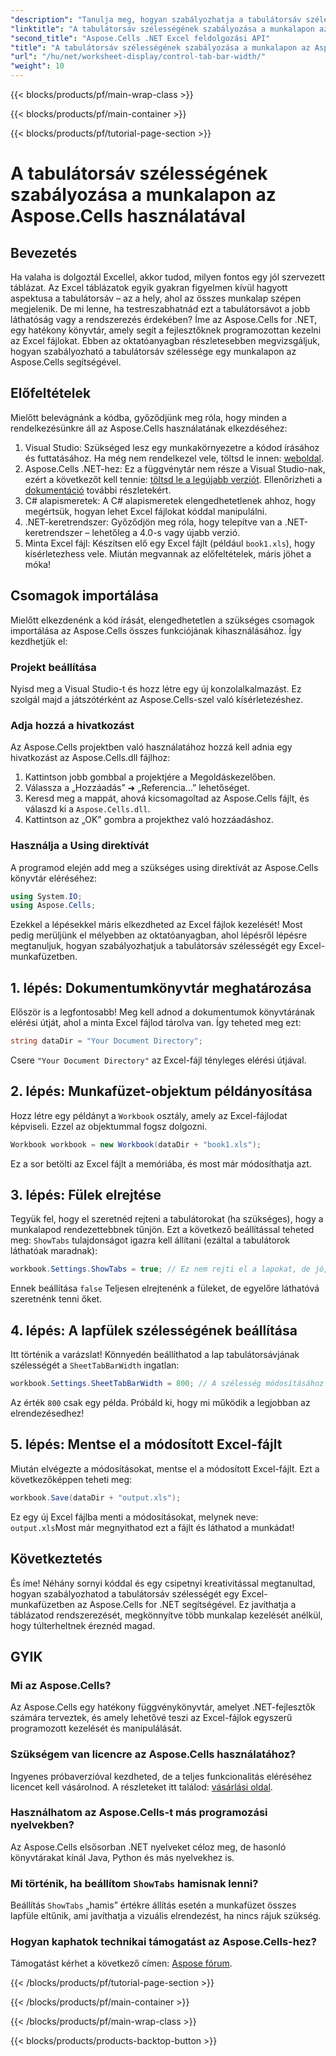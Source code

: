 ```yaml
---
"description": "Tanulja meg, hogyan szabályozhatja a tabulátorsáv szélességét az Excel-munkafüzetekben az Aspose.Cells for .NET használatával – lépésről lépésre bemutatott útmutató hasznos példákkal."
"linktitle": "A tabulátorsáv szélességének szabályozása a munkalapon az Aspose.Cells használatával"
"second_title": "Aspose.Cells .NET Excel feldolgozási API"
"title": "A tabulátorsáv szélességének szabályozása a munkalapon az Aspose.Cells használatával"
"url": "/hu/net/worksheet-display/control-tab-bar-width/"
"weight": 10
---
```


{{< blocks/products/pf/main-wrap-class >}}

{{< blocks/products/pf/main-container >}}

{{< blocks/products/pf/tutorial-page-section >}}

# A tabulátorsáv szélességének szabályozása a munkalapon az Aspose.Cells használatával

## Bevezetés
Ha valaha is dolgoztál Excellel, akkor tudod, milyen fontos egy jól szervezett táblázat. Az Excel táblázatok egyik gyakran figyelmen kívül hagyott aspektusa a tabulátorsáv – az a hely, ahol az összes munkalap szépen megjelenik. De mi lenne, ha testreszabhatnád ezt a tabulátorsávot a jobb láthatóság vagy a rendszerezés érdekében? Íme az Aspose.Cells for .NET, egy hatékony könyvtár, amely segít a fejlesztőknek programozottan kezelni az Excel fájlokat. Ebben az oktatóanyagban részletesebben megvizsgáljuk, hogyan szabályozható a tabulátorsáv szélessége egy munkalapon az Aspose.Cells segítségével. 
## Előfeltételek
Mielőtt belevágnánk a kódba, győződjünk meg róla, hogy minden a rendelkezésünkre áll az Aspose.Cells használatának elkezdéséhez:
1. Visual Studio: Szükséged lesz egy munkakörnyezetre a kódod írásához és futtatásához. Ha még nem rendelkezel vele, töltsd le innen: [weboldal](https://visualstudio.microsoft.com/).
2. Aspose.Cells .NET-hez: Ez a függvénytár nem része a Visual Studio-nak, ezért a következőt kell tennie: [töltsd le a legújabb verziót](https://releases.aspose.com/cells/net/). Ellenőrizheti a [dokumentáció](https://reference.aspose.com/cells/net/) további részletekért.
3. C# alapismeretek: A C# alapismeretek elengedhetetlenek ahhoz, hogy megértsük, hogyan lehet Excel fájlokat kóddal manipulálni.
4. .NET-keretrendszer: Győződjön meg róla, hogy telepítve van a .NET-keretrendszer – lehetőleg a 4.0-s vagy újabb verzió.
5. Minta Excel fájl: Készítsen elő egy Excel fájlt (például `book1.xls`), hogy kísérletezhess vele.
Miután megvannak az előfeltételek, máris jöhet a móka!
## Csomagok importálása
Mielőtt elkezdenénk a kód írását, elengedhetetlen a szükséges csomagok importálása az Aspose.Cells összes funkciójának kihasználásához. Így kezdhetjük el:
### Projekt beállítása
Nyisd meg a Visual Studio-t és hozz létre egy új konzolalkalmazást. Ez szolgál majd a játszótérként az Aspose.Cells-szel való kísérletezéshez.
### Adja hozzá a hivatkozást
Az Aspose.Cells projektben való használatához hozzá kell adnia egy hivatkozást az Aspose.Cells.dll fájlhoz:
1. Kattintson jobb gombbal a projektjére a Megoldáskezelőben.
2. Válassza a „Hozzáadás” ➜ „Referencia…” lehetőséget.
3. Keresd meg a mappát, ahová kicsomagoltad az Aspose.Cells fájlt, és válaszd ki a `Aspose.Cells.dll`.
4. Kattintson az „OK” gombra a projekthez való hozzáadáshoz.
### Használja a Using direktívát
A programod elején add meg a szükséges using direktívát az Aspose.Cells könyvtár eléréséhez:
```csharp
using System.IO;
using Aspose.Cells;
```
Ezekkel a lépésekkel máris elkezdheted az Excel fájlok kezelését!
Most pedig merüljünk el mélyebben az oktatóanyagban, ahol lépésről lépésre megtanuljuk, hogyan szabályozhatjuk a tabulátorsáv szélességét egy Excel-munkafüzetben.
## 1. lépés: Dokumentumkönyvtár meghatározása
Először is a legfontosabb! Meg kell adnod a dokumentumok könyvtárának elérési útját, ahol a minta Excel fájlod tárolva van. Így teheted meg ezt:
```csharp
string dataDir = "Your Document Directory";
```
Csere `"Your Document Directory"` az Excel-fájl tényleges elérési útjával.
## 2. lépés: Munkafüzet-objektum példányosítása
Hozz létre egy példányt a `Workbook` osztály, amely az Excel-fájlodat képviseli. Ezzel az objektummal fogsz dolgozni.
```csharp
Workbook workbook = new Workbook(dataDir + "book1.xls");
```
Ez a sor betölti az Excel fájlt a memóriába, és most már módosíthatja azt.
## 3. lépés: Fülek elrejtése
Tegyük fel, hogy el szeretnéd rejteni a tabulátorokat (ha szükséges), hogy a munkalapod rendezettebbnek tűnjön. Ezt a következő beállítással teheted meg: `ShowTabs` tulajdonságot igazra kell állítani (ezáltal a tabulátorok láthatóak maradnak):
```csharp
workbook.Settings.ShowTabs = true; // Ez nem rejti el a lapokat, de jó, ha emlékeztetjük magunkat!
```
Ennek beállítása `false` Teljesen elrejtenénk a füleket, de egyelőre láthatóvá szeretnénk tenni őket.
## 4. lépés: A lapfülek szélességének beállítása
Itt történik a varázslat! Könnyedén beállíthatod a lap tabulátorsávjának szélességét a `SheetTabBarWidth` ingatlan:
```csharp
workbook.Settings.SheetTabBarWidth = 800; // A szélesség módosításához állítsa be a számot
```
Az érték `800` csak egy példa. Próbáld ki, hogy mi működik a legjobban az elrendezésedhez!
## 5. lépés: Mentse el a módosított Excel-fájlt
Miután elvégezte a módosításokat, mentse el a módosított Excel-fájlt. Ezt a következőképpen teheti meg:
```csharp
workbook.Save(dataDir + "output.xls");
```
Ez egy új Excel fájlba menti a módosításokat, melynek neve: `output.xls`Most már megnyithatod ezt a fájlt és láthatod a munkádat!
## Következtetés
És íme! Néhány sornyi kóddal és egy csipetnyi kreativitással megtanultad, hogyan szabályozhatod a tabulátorsáv szélességét egy Excel-munkafüzetben az Aspose.Cells for .NET segítségével. Ez javíthatja a táblázatod rendszerezését, megkönnyítve több munkalap kezelését anélkül, hogy túlterheltnek éreznéd magad. 
## GYIK
### Mi az Aspose.Cells?
Az Aspose.Cells egy hatékony függvénykönyvtár, amelyet .NET-fejlesztők számára terveztek, és amely lehetővé teszi az Excel-fájlok egyszerű programozott kezelését és manipulálását.
### Szükségem van licencre az Aspose.Cells használatához?
Ingyenes próbaverzióval kezdheted, de a teljes funkcionalitás eléréséhez licencet kell vásárolnod. A részleteket itt találod: [vásárlási oldal](https://purchase.aspose.com/buy).
### Használhatom az Aspose.Cells-t más programozási nyelvekben?
Az Aspose.Cells elsősorban .NET nyelveket céloz meg, de hasonló könyvtárakat kínál Java, Python és más nyelvekhez is.
### Mi történik, ha beállítom `ShowTabs` hamisnak lenni?
Beállítás `ShowTabs` „hamis” értékre állítás esetén a munkafüzet összes lapfüle eltűnik, ami javíthatja a vizuális elrendezést, ha nincs rájuk szükség.
### Hogyan kaphatok technikai támogatást az Aspose.Cells-hez?
Támogatást kérhet a következő címen: [Aspose fórum](https://forum.aspose.com/c/cells/9).


{{< /blocks/products/pf/tutorial-page-section >}}

{{< /blocks/products/pf/main-container >}}

{{< /blocks/products/pf/main-wrap-class >}}

{{< blocks/products/products-backtop-button >}}